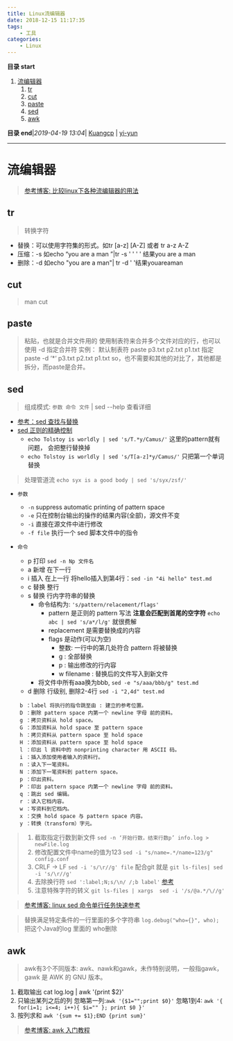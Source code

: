 ```yaml
---
title: Linux流编辑器
date: 2018-12-15 11:17:35
tags: 
    - 工具
categories: 
    - Linux
---
```


**目录 start**
 
1. [流编辑器](#流编辑器)
    1. [tr](#tr)
    1. [cut](#cut)
    1. [paste](#paste)
    1. [sed](#sed)
    1. [awk](#awk)

**目录 end**|_2019-04-19 13:04_| [Kuangcp](https://github.com/Kuangcp/Note) | [yi-yun](https://github.com/yi-yun/Memo)
****************************************
# 流编辑器
> [参考博客: 比较linux下各种流编辑器的用法](https://blog.csdn.net/havedream_one/article/details/45007449)

## tr
> 转换字符
- 替换：可以使用字符集的形式。如tr [a-z] [A-Z] 或者 tr a-z A-Z
- 压缩：-s   如echo “you are        a    man   ”|tr -s ' ' ' '   结果you are a man
- 删除：-d   如echo "you     are    a man"|  tr -d ' '结果youareaman

## cut
> man cut

## paste
> 粘贴，也就是合并文件用的
使用制表符来合并多个文件对应的行，也可以使用 -d 指定合并符
实例：
默认制表符
paste p3.txt p2.txt p1.txt
指定
paste -d ‘*‘ p3.txt p2.txt p1.txt
so，也不需要和其他的对比了，其他都是拆分，而paste是合并。

## sed
> 组成模式: `参数 命令 文件` | sed --help 查看详细

- [参考：sed 查找与替换](http://wiki.jikexueyuan.com/project/shell-learning/sed-search-and-replace.html)
- [sed 正则的精确控制](http://wiki.jikexueyuan.com/project/shell-learning/sed-accurate-control-of-regular.html)
    - `echo Tolstoy is worldly | sed 's/T.*y/Camus/'` 这里的pattern就有问题， 会把整行替换掉
    - `echo Tolstoy is worldly | sed 's/T[a-z]*y/Camus/'` 只把第一个单词替换

> 处理管道流 `echo syx is a good body | sed 's/syx/zsf/'`

- `参数`
    - `-n` suppress automatic printing of pattern space
    - `-e` 只在控制台输出的操作的结果内容(全部)，源文件不变 
    - `-i` 直接在源文件中进行修改
    - `-f file` 执行一个 sed 脚本文件中的指令

- `命令`
    - p 打印 `sed -n Np 文件名`
    - a 新增 在下一行
    - i 插入 在上一行 将hello插入到第4行：`sed -in "4i hello" test.md`
    - c 替换 整行
    - s 替换 行内字符串的替换 
        - 命令结构为: `'s/pattern/relacement/flags'`
            - pattern 是正则的 pattern 写法 **注意会匹配到首尾的空字符** `echo abc | sed 's/a*/l/g'` 就很费解
            - replacement 是需要替换成的内容
            - flags 是动作(可以为空)
                - 整数: 一行中的第几处符合 pattern 将被替换
                - g : 全部替换
                - p : 输出修改的行内容
                - w filename : 替换后的文件写入到新文件
        - 将文件中所有aaa换为bbb, `sed -e "s/aaa/bbb/g" test.md`
    - d 删除 行级别, 删除2-4行 `sed -i "2,4d" test.md`

```
    b ：label 将执行的指令跳至由 : 建立的参考位置。
    D ：删除 pattern space 内第一个 newline 字母 前的资料。
    g ：拷贝资料从 hold space。
    G ：添加资料从 hold space 至 pattern space
    h ：拷贝资料从 pattern space 至 hold space
    H ：添加资料从 pattern space 至 hold space
    l ：印出 l 资料中的 nonprinting character 用 ASCII 码。
    i ：插入添加使用者输入的资料行。
    n ：读入下一笔资料。
    N ：添加下一笔资料到 pattern space。
    p ：印出资料。
    P ：印出 pattern space 内第一个 newline 字母 前的资料。
    q ：跳出 sed 编辑。
    r ：读入它档内容。
    w ：写资料到它档内。
    x ：交换 hold space 与 pattern space 内容。
    y ：转换（transform）字元。
```

>1. 截取指定行数到新文件 `sed -n ‘开始行数，结束行数p’ info.log > newFile.log`
>1. 修改配置文件中name的值为123 `sed -i "s/name=.*/name=123/g" config.conf`
>1. CRLF -> LF `sed -i 's/\r//g' file` 配合git 就是 `git ls-files| sed -i 's/\r//g' `
>1. 去除换行符 `sed ':label;N;s/\n/ /;b label'` [参考](http://www.cnblogs.com/lykm02/p/4479098.html)
>1. 注意特殊字符的转义 `git ls-files | xargs  sed -i '/s/@a.*/\//g'`

> [参考博客: linux sed 命令单行任务快速参考](http://www.techug.com/post/linux-sed1line.html)

> 替换满足特定条件的一行里面的多个字符串 `log.debug("who={}", who);` 把这个Java的log 里面的 who删除

## awk
> awk有3个不同版本: awk、nawk和gawk，未作特别说明，一般指gawk，gawk 是 AWK 的 GNU 版本。

1. 截取输出 cat log.log | awk '{print $2}' 
1. 只输出某列之后的列 忽略第一列:`awk '{$1="";print $0}'` 忽略1到4: `awk '{ for(i=1; i<=4; i++){ $i="" }; print $0 }'`
1. 按列求和 `awk '{sum += $1};END {print sum}'`

> [参考博客: awk 入门教程](http://www.ruanyifeng.com/blog/2018/11/awk.html)

